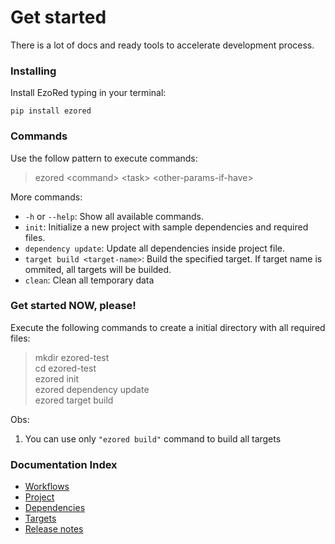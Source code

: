 # Get started

There is a lot of docs and ready tools to accelerate development process.  

### Installing

Install EzoRed typing in your terminal:

```
pip install ezored 
```

### Commands

Use the follow pattern to execute commands:  
> ezored \<command\> \<task\> \<other-params-if-have\>    

More commands:  

- `-h` or `--help`: Show all available commands.
- `init`: Initialize a new project with sample dependencies and required files.
- `dependency update`: Update all dependencies inside project file.
- `target build <target-name>`: Build the specified target. If target name is ommited, all targets will be builded.
- `clean`: Clean all temporary data

### Get started NOW, please!

Execute the following commands to create a initial directory with all required files:

> mkdir ezored-test  
> cd ezored-test  
> ezored init  
> ezored dependency update  
> ezored target build  


Obs: 
1. You can use only `"ezored build"` command to build all targets

### Documentation Index

- [Workflows](WORKFLOWS.md)
- [Project](PROJECT.md)
- [Dependencies](DEPENDENCY.md)
- [Targets](TARGET.md)
- [Release notes](RELEASE-NOTES.md)

